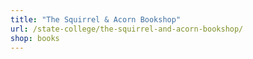 ```yaml
---
title: "The Squirrel & Acorn Bookshop"
url: /state-college/the-squirrel-and-acorn-bookshop/
shop: books
---
```

